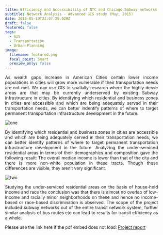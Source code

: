 ```yaml
---
title: Efficiency and Accessibility of NYC and Chicago Subway networks
subtitle: Network Analysis - Advanced GIS study (May, 2015)
date: 2015-05-19T23:07:29.020Z
draft: false
featured: false
tags:
  - GIS
  - Transportation
  - Urban-Planning
image:
  filename: featured.png
  focal_point: Smart
  preview_only: false
---
```

<div style="text-align: justify">As wealth gaps increase in American Cities certain lower income populations in cities will grow more vulnerable if their transportation needs are not met. We can use GIS to spatially research where the highly dense areas are that may be currently underserved by existing Subway infrastructure in cities. By identifying which residential and business zones in cities are accessible and which are being adequately served in their transportation needs, we can better indentify patterns of where to target permanent transportation infrastructure development in the future.</div>

![one](../../Adv_o.PNG)

<div style="text-align: justify"> By identifying which residential and business zones in cities are accessible and which are being adequately served in their transportation needs, we can better identify patterns of where to target permanent transportation infrastructure development in the future. Analyzing the under-serviced residential areas in terms of their demographics and composition gave the following result: The overall median income is lower than that of the city and there is more non-white population in these tracts. Though these differences are visible, they aren’t very significant.</div>

![two](../../Adv_t.PNG)

<div style="text-align: justify"> Studying the under-serviced residential areas on the basis of house-hold income and race the conclusion was that there is almost no overlap of low-income and racially minor neighborhoods on these and hence no income-based or race-based discrimination is observed.
The scope of the project included subway networks out of the entire transit network system, further similar
analysis of bus routes etc can lead to results for transit efficiency as a whole.</div>

<object data="../../Advanced_GIS_MS.pdf" width="100%" height="800" type='application/pdf'></object>

Please use the link here if the pdf embed does not load:
[P﻿roject report](https://drive.google.com/file/d/169v6BMqUP320DxEyu9NfyRMpOt4vspgC/view?usp=sharing)
